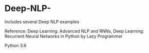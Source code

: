 # Deep-NLP-
Includes several Deep NLP examples 


Reference: Deep Learning: Advanced NLP and RNNs, Deep Learning: Recurrent Neural Networks in Python by  Lazy Programmer

Python 3.6 
